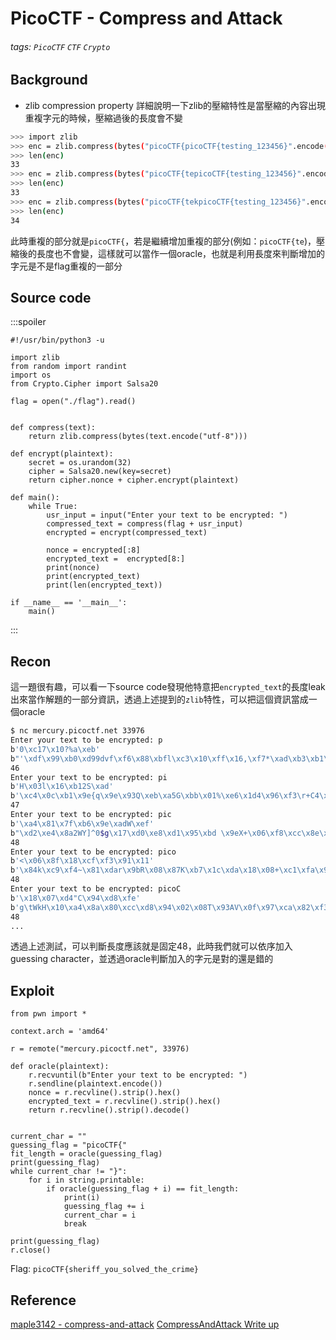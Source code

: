 # PicoCTF - Compress and Attack
###### tags: `PicoCTF` `CTF` `Crypto`

## Background
* zlib compression property
詳細說明一下zlib的壓縮特性是當壓縮的內容出現重複字元的時候，壓縮過後的長度會不變
```bash
>>> import zlib
>>> enc = zlib.compress(bytes("picoCTF{picoCTF{testing_123456}".encode("utf-8")))
>>> len(enc)
33
>>> enc = zlib.compress(bytes("picoCTF{tepicoCTF{testing_123456}".encode("utf-8")))
>>> len(enc)
33
>>> enc = zlib.compress(bytes("picoCTF{tekpicoCTF{testing_123456}".encode("utf-8")))
>>> len(enc)
34
```
此時重複的部分就是`picoCTF{`，若是繼續增加重複的部分(例如：`picoCTF{te`)，壓縮後的長度也不會變，這樣就可以當作一個oracle，也就是利用長度來判斷增加的字元是不是flag重複的一部分

## Source code
:::spoiler
```python=
#!/usr/bin/python3 -u

import zlib
from random import randint
import os
from Crypto.Cipher import Salsa20

flag = open("./flag").read()


def compress(text):
    return zlib.compress(bytes(text.encode("utf-8")))

def encrypt(plaintext):
    secret = os.urandom(32)
    cipher = Salsa20.new(key=secret)
    return cipher.nonce + cipher.encrypt(plaintext)

def main():
    while True:
        usr_input = input("Enter your text to be encrypted: ")
        compressed_text = compress(flag + usr_input)
        encrypted = encrypt(compressed_text)
        
        nonce = encrypted[:8]
        encrypted_text =  encrypted[8:]
        print(nonce)
        print(encrypted_text)
        print(len(encrypted_text))

if __name__ == '__main__':
    main()
```
:::

## Recon
這一題很有趣，可以看一下source code發現他特意把`encrypted_text`的長度leak出來當作解題的一部分資訊，透過上述提到的`zlib`特性，可以把這個資訊當成一個oracle
```bash
$ nc mercury.picoctf.net 33976
Enter your text to be encrypted: p
b'0\xc17\x10?%a\xeb'
b"'\xdf\x99\xb0\xd99dvf\xf6\x88\xbfl\xc3\x10\xff\x16,\xf7*\xad\xb3\xb1\xc7\x94\xaam\xc5\xac\xfat^]\x0e\xd8\xfbV\xed\xdd\xf7\xbe\xb0\xed\x8ff\x9e"
46
Enter your text to be encrypted: pi
b'H\x03l\x16\xb12S\xad'
b'\xc4\x0c\xb1\x9e{q\x9e\x93Q\xeb\xa5G\xbb\x01%\xe6\x1d4\x96\xf3\r+C4\x1c\xe9-\x99ghC\x0c\xef\xec\xba\xb1\x1b\xfa\xa2\x16\xda\x00\x85tq\x02@'
47
Enter your text to be encrypted: pic
b'\xa4\x81\x7f\xb6\x9e\xadW\xef'
b"\xd2\xe4\x8a2WY]^0$g\x17\xd0\xe8\xd1\x95\xbd \x9eX+\x06\xf8\xcc\x8e\xa8\xfa\xdf\xb3\xac:k\x15\xdb\xa0#'\xb7\xf7^\x06\xce!it\x11\xdd\xa3"
48
Enter your text to be encrypted: pico
b'<\x06\x8f\x18\xcf\xf3\x91\x11'
b'\x84k\xc9\xf4~\x81\xdar\x9bR\x08\x87K\xb7\x1c\xda\x18\x08+\xc1\xfa\x9c\xce\xe1\x7f\x93\xd9\xe6\xf4Jmv\x08\x9b\xaa\xb4\xc0\xb6\xa6f\xdb\x9acF\x0e\x8eF\x98'
48
Enter your text to be encrypted: picoC
b'\x18\x07\xd4"C\x94\xd8\xfe'
b'g\tWkH\x10\xa4\x8a\x80\xcc\xd8\x94\x02\x08T\x93AV\x0f\x97\xca\x82\xf3\xd1\xd8\xb0\r\xb2\x05\xc6\xbe{\x00\xd8\xc4\xbd\x84\x0fn\x14\xb6\xcf|\x15\xf5\xf2\xf9l'
48
...
```
透過上述測試，可以判斷長度應該就是固定48，此時我們就可以依序加入guessing character，並透過oracle判斷加入的字元是對的還是錯的

## Exploit
```python=
from pwn import *

context.arch = 'amd64'

r = remote("mercury.picoctf.net", 33976)

def oracle(plaintext):
    r.recvuntil(b"Enter your text to be encrypted: ")
    r.sendline(plaintext.encode())
    nonce = r.recvline().strip().hex()
    encrypted_text = r.recvline().strip().hex()
    return r.recvline().strip().decode()


current_char = ""
guessing_flag = "picoCTF{"
fit_length = oracle(guessing_flag)
print(guessing_flag)
while current_char != "}":
    for i in string.printable:
        if oracle(guessing_flag + i) == fit_length:
            print(i)
            guessing_flag += i
            current_char = i
            break
        
print(guessing_flag)
r.close()
```
Flag: `picoCTF{sheriff_you_solved_the_crime}`

## Reference
[maple3142 - compress-and-attack](https://blog.maple3142.net/2021/03/30/picoctf-2021-writeups/#compress-and-attack)
[CompressAndAttack Write up](https://github.com/apoirrier/CTFs-writeups/blob/master/PicoCTF/Crypto/CompressAndAttack.md)